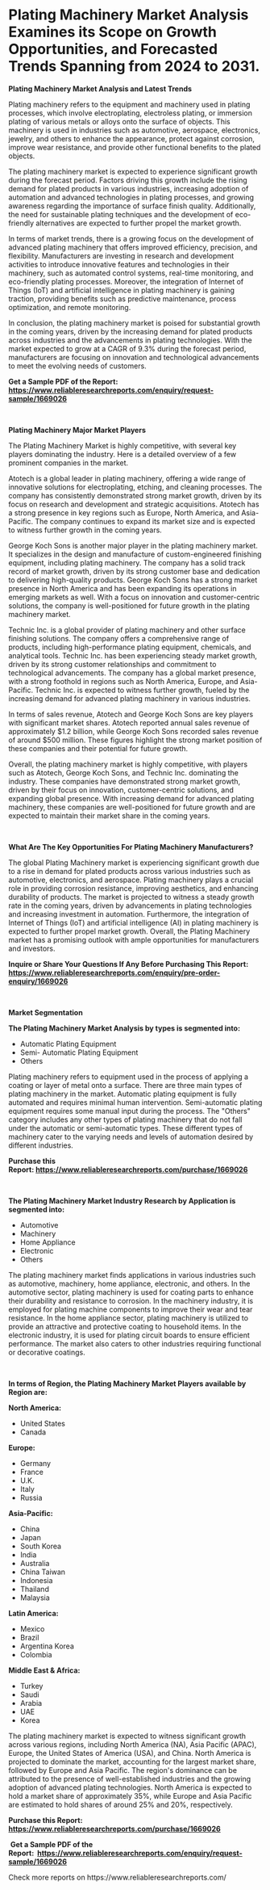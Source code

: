 <p><h1>Plating Machinery Market Analysis Examines its Scope on Growth Opportunities, and Forecasted Trends Spanning from 2024 to 2031.</h1></p><p><strong>Plating Machinery Market Analysis and Latest Trends</strong></p>
<p><p>Plating machinery refers to the equipment and machinery used in plating processes, which involve electroplating, electroless plating, or immersion plating of various metals or alloys onto the surface of objects. This machinery is used in industries such as automotive, aerospace, electronics, jewelry, and others to enhance the appearance, protect against corrosion, improve wear resistance, and provide other functional benefits to the plated objects.</p><p>The plating machinery market is expected to experience significant growth during the forecast period. Factors driving this growth include the rising demand for plated products in various industries, increasing adoption of automation and advanced technologies in plating processes, and growing awareness regarding the importance of surface finish quality. Additionally, the need for sustainable plating techniques and the development of eco-friendly alternatives are expected to further propel the market growth.</p><p>In terms of market trends, there is a growing focus on the development of advanced plating machinery that offers improved efficiency, precision, and flexibility. Manufacturers are investing in research and development activities to introduce innovative features and technologies in their machinery, such as automated control systems, real-time monitoring, and eco-friendly plating processes. Moreover, the integration of Internet of Things (IoT) and artificial intelligence in plating machinery is gaining traction, providing benefits such as predictive maintenance, process optimization, and remote monitoring.</p><p>In conclusion, the plating machinery market is poised for substantial growth in the coming years, driven by the increasing demand for plated products across industries and the advancements in plating technologies. With the market expected to grow at a CAGR of 9.3% during the forecast period, manufacturers are focusing on innovation and technological advancements to meet the evolving needs of customers.</p></p>
<p><strong>Get a Sample PDF of the Report:&nbsp; <a href="https://www.reliableresearchreports.com/enquiry/request-sample/1669026">https://www.reliableresearchreports.com/enquiry/request-sample/1669026</a></strong></p>
<p>&nbsp;</p>
<p><strong>Plating Machinery Major Market Players</strong></p>
<p><p>The Plating Machinery Market is highly competitive, with several key players dominating the industry. Here is a detailed overview of a few prominent companies in the market.</p><p>Atotech is a global leader in plating machinery, offering a wide range of innovative solutions for electroplating, etching, and cleaning processes. The company has consistently demonstrated strong market growth, driven by its focus on research and development and strategic acquisitions. Atotech has a strong presence in key regions such as Europe, North America, and Asia-Pacific. The company continues to expand its market size and is expected to witness further growth in the coming years.</p><p>George Koch Sons is another major player in the plating machinery market. It specializes in the design and manufacture of custom-engineered finishing equipment, including plating machinery. The company has a solid track record of market growth, driven by its strong customer base and dedication to delivering high-quality products. George Koch Sons has a strong market presence in North America and has been expanding its operations in emerging markets as well. With a focus on innovation and customer-centric solutions, the company is well-positioned for future growth in the plating machinery market.</p><p>Technic Inc. is a global provider of plating machinery and other surface finishing solutions. The company offers a comprehensive range of products, including high-performance plating equipment, chemicals, and analytical tools. Technic Inc. has been experiencing steady market growth, driven by its strong customer relationships and commitment to technological advancements. The company has a global market presence, with a strong foothold in regions such as North America, Europe, and Asia-Pacific. Technic Inc. is expected to witness further growth, fueled by the increasing demand for advanced plating machinery in various industries.</p><p>In terms of sales revenue, Atotech and George Koch Sons are key players with significant market shares. Atotech reported annual sales revenue of approximately $1.2 billion, while George Koch Sons recorded sales revenue of around $500 million. These figures highlight the strong market position of these companies and their potential for future growth.</p><p>Overall, the plating machinery market is highly competitive, with players such as Atotech, George Koch Sons, and Technic Inc. dominating the industry. These companies have demonstrated strong market growth, driven by their focus on innovation, customer-centric solutions, and expanding global presence. With increasing demand for advanced plating machinery, these companies are well-positioned for future growth and are expected to maintain their market share in the coming years.</p></p>
<p>&nbsp;</p>
<p><strong>What Are The Key Opportunities For Plating Machinery Manufacturers?</strong></p>
<p><p>The global Plating Machinery market is experiencing significant growth due to a rise in demand for plated products across various industries such as automotive, electronics, and aerospace. Plating machinery plays a crucial role in providing corrosion resistance, improving aesthetics, and enhancing durability of products. The market is projected to witness a steady growth rate in the coming years, driven by advancements in plating technologies and increasing investment in automation. Furthermore, the integration of Internet of Things (IoT) and artificial intelligence (AI) in plating machinery is expected to further propel market growth. Overall, the Plating Machinery market has a promising outlook with ample opportunities for manufacturers and investors.</p></p>
<p><strong>Inquire or Share Your Questions If Any Before Purchasing This Report: <a href="https://www.reliableresearchreports.com/enquiry/pre-order-enquiry/1669026">https://www.reliableresearchreports.com/enquiry/pre-order-enquiry/1669026</a></strong></p>
<p>&nbsp;</p>
<p><strong>Market Segmentation</strong></p>
<p><strong>The Plating Machinery Market Analysis by types is segmented into:</strong></p>
<p><ul><li>Automatic Plating Equipment</li><li>Semi- Automatic Plating Equipment</li><li>Others</li></ul></p>
<p><p>Plating machinery refers to equipment used in the process of applying a coating or layer of metal onto a surface. There are three main types of plating machinery in the market. Automatic plating equipment is fully automated and requires minimal human intervention. Semi-automatic plating equipment requires some manual input during the process. The "Others" category includes any other types of plating machinery that do not fall under the automatic or semi-automatic types. These different types of machinery cater to the varying needs and levels of automation desired by different industries.</p></p>
<p><strong>Purchase this Report:&nbsp;<a href="https://www.reliableresearchreports.com/purchase/1669026">https://www.reliableresearchreports.com/purchase/1669026</a></strong></p>
<p>&nbsp;</p>
<p><strong>The Plating Machinery Market Industry Research by Application is segmented into:</strong></p>
<p><ul><li>Automotive</li><li>Machinery</li><li>Home Appliance</li><li>Electronic</li><li>Others</li></ul></p>
<p><p>The plating machinery market finds applications in various industries such as automotive, machinery, home appliance, electronic, and others. In the automotive sector, plating machinery is used for coating parts to enhance their durability and resistance to corrosion. In the machinery industry, it is employed for plating machine components to improve their wear and tear resistance. In the home appliance sector, plating machinery is utilized to provide an attractive and protective coating to household items. In the electronic industry, it is used for plating circuit boards to ensure efficient performance. The market also caters to other industries requiring functional or decorative coatings.</p></p>
<p>&nbsp;</p>
<p><strong>In terms of Region, the Plating Machinery Market Players available by Region are:</strong></p>
<p>
    <p> <strong> North America: </strong>
        <ul>
            <li>United States</li>
            <li>Canada</li>
        </ul>
        </p> 
    <p> <strong> Europe: </strong>
        <ul>
            <li>Germany</li>
            <li>France</li>
            <li>U.K.</li>
            <li>Italy</li>
            <li>Russia</li>
        </ul>
        </p> 
    <p> <strong> Asia-Pacific: </strong>
        <ul>
            <li>China</li>
            <li>Japan</li>
            <li>South Korea</li>
            <li>India</li>
            <li>Australia</li>
            <li>China Taiwan</li>
            <li>Indonesia</li>
            <li>Thailand</li>
            <li>Malaysia</li>
        </ul>
        </p> 
    <p> <strong> Latin America: </strong>
        <ul>
            <li>Mexico</li>
            <li>Brazil</li>
            <li>Argentina Korea</li>
            <li>Colombia</li>
        </ul>
        </p> 
    <p> <strong> Middle East & Africa: </strong>
        <ul>
            <li>Turkey</li>
            <li>Saudi</li>
            <li>Arabia</li>
            <li>UAE</li>
            <li>Korea</li>
        </ul>
    </p>
    </p>
<p><p>The plating machinery market is expected to witness significant growth across various regions, including North America (NA), Asia Pacific (APAC), Europe, the United States of America (USA), and China. North America is projected to dominate the market, accounting for the largest market share, followed by Europe and Asia Pacific. The region's dominance can be attributed to the presence of well-established industries and the growing adoption of advanced plating technologies. North America is expected to hold a market share of approximately 35%, while Europe and Asia Pacific are estimated to hold shares of around 25% and 20%, respectively.</p></p>
<p><strong>Purchase this Report: <a href="https://www.reliableresearchreports.com/purchase/1669026">https://www.reliableresearchreports.com/purchase/1669026</a></strong></p>
<p>&nbsp;<strong>Get a Sample PDF of the Report:&nbsp;&nbsp;<a href="https://www.reliableresearchreports.com/enquiry/request-sample/1669026">https://www.reliableresearchreports.com/enquiry/request-sample/1669026</a></strong></p>
<p><strong></strong></p>
<p>Check more reports on https://www.reliableresearchreports.com/</p>